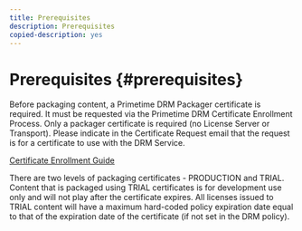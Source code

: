 ```yaml
---
title: Prerequisites
description: Prerequisites
copied-description: yes
---
```


# Prerequisites {#prerequisites}

Before packaging content, a Primetime DRM Packager certificate is required. It must be requested via the Primetime DRM Certificate Enrollment Process. Only a packager certificate is required (no License Server or Transport). Please indicate in the Certificate Request email that the request is for a certificate to use with the DRM Service.

[Certificate Enrollment Guide](../../digital-rights-management/certificate-enrollment-guide/about-certs.md)

There are two levels of packaging certificates - PRODUCTION and TRIAL. Content that is packaged using TRIAL certificates is for development use only and will not play after the certificate expires. All licenses issued to TRIAL content will have a maximum hard-coded policy expiration date equal to that of the expiration date of the certificate (if not set in the DRM policy). 
